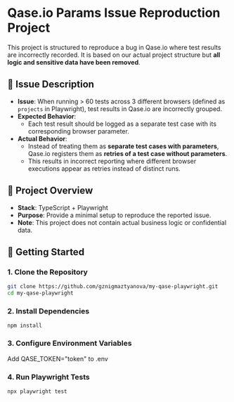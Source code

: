 # Qase.io Params Issue Reproduction Project

This project is structured to reproduce a bug in Qase.io where test results are incorrectly recorded.
It is based on our actual project structure but **all logic and sensitive data have been removed**.

## 🔎 Issue Description
- **Issue**: When running > 60 tests across 3 different browsers (defined as `projects` in Playwright), test results in Qase.io are incorrectly grouped.
- **Expected Behavior**:  
  - Each test result should be logged as a separate test case with its corresponding browser parameter.
- **Actual Behavior**:  
  - Instead of treating them as **separate test cases with parameters**, Qase.io registers them as **retries of a test case without parameters**.
  - This results in incorrect reporting where different browser executions appear as retries instead of distinct runs.

## 📌 Project Overview
- **Stack**: TypeScript + Playwright
- **Purpose**: Provide a minimal setup to reproduce the reported issue.
- **Note**: This project does not contain actual business logic or confidential data.

## 🚀 Getting Started

### 1. Clone the Repository
```sh
git clone https://github.com/gznigmaztyanova/my-qase-playwright.git
cd my-qase-playwright
```

### 2. Install Dependencies
`npm install`

### 3. Configure Environment Variables
Add QASE_TOKEN="token" to .env

### 4. Run Playwright Tests
`npx playwright test`


